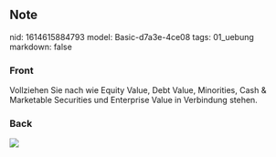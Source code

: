 ## Note
nid: 1614615884793
model: Basic-d7a3e-4ce08
tags: 01_uebung
markdown: false

### Front
Vollziehen Sie nach wie Equity Value, Debt Value, Minorities, Cash & Marketable Securities und Enterprise Value in Verbindung stehen.

### Back
<img src="paste-6f0ae86595997757cc44ae76538507635cc92596.jpg">
